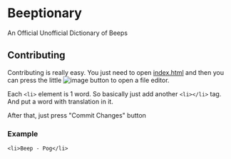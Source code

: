 # Beeptionary
An Official Unofficial Dictionary of Beeps

## Contributing
Contributing is really easy.
You just need to open [index.html](index.html) and then you can press the little ![image](https://user-images.githubusercontent.com/86181082/122671595-47602300-d1e9-11eb-8b60-398c79813869.png) button to open a file editor.

Each `<li>` element is 1 word. So basically just add another `<li></li>` tag. And put a word with translation in it.

After that, just press "Commit Changes" button

### Example
`<li>Beep - Pog</li>`
